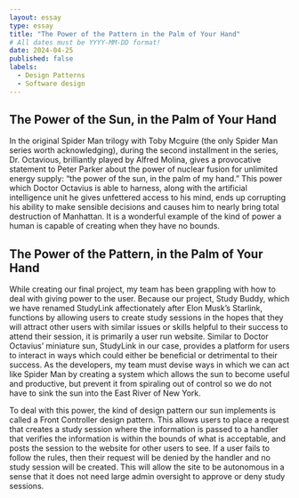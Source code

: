 ```yaml
--- 
layout: essay
type: essay
title: "The Power of the Pattern in the Palm of Your Hand"
# All dates must be YYYY-MM-DD format!
date: 2024-04-25
published: false
labels:
  - Design Patterns
  - Software design
---
```


## The Power of the Sun, in the Palm of Your Hand

In the original Spider Man trilogy with Toby Mcguire (the only Spider Man series worth acknowledging), during the second installment in the series, Dr. Octavious, brilliantly played by Alfred Molina, gives a provocative statement to Peter Parker about the power of nuclear fusion for unlimited energy supply: “the power of the sun, in the palm of my hand.” This power which Doctor Octavius is able to harness, along with the artificial intelligence unit he gives unfettered access to his mind, ends up corrupting his ability to make sensible decisions and causes him to nearly bring total destruction of Manhattan. It is a wonderful example of the kind of power a human is capable of creating when they have no bounds.

## The Power of the Pattern, in the Palm of Your Hand

While creating our final project, my team has been grappling with how to deal with giving power to the user. Because our project, Study Buddy, which we have renamed StudyLink affectionately after Elon Musk’s Starlink, functions by allowing users to create study sessions in the hopes that they will attract other users with similar issues or skills helpful to their success to attend their session, it is primarily a user run website. Similar to Doctor Octavius’ miniature sun, StudyLink in our case, provides a platform for users to interact in ways which could either be beneficial or detrimental to their success. As the developers, my team must devise ways in which we can act like Spider Man by creating a system which allows the sun to become useful and productive, but prevent it from spiraling out of control so we do not have to sink the sun into the East River of New York. 

To deal with this power, the kind of design pattern our sun implements is called a Front Controller design pattern. This allows users to place a request that creates a study session where the information is passed to a handler that verifies the information is within the bounds of what is acceptable, and posts the session to the website for other users to see. If a user fails to follow the rules, then their request will be denied by the handler and no study session will be created. This will allow the site to be autonomous in a sense that it does not need large admin oversight to approve or deny study sessions.
 
